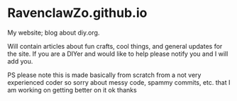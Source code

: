 RavenclawZo.github.io
=====================
My website; blog about diy.org.

Will contain articles about fun crafts, cool things, and general updates for the site.
If you are a DIYer and would like to help please notify you and I will add you.

PS
please note this is made basically from scratch from a not very experienced coder so sorry about messy code, spammy commits, etc. that I am working on getting better on it ok thanks
